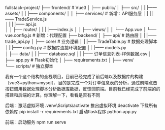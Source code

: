 fullstack-project/
├── frontend/               # Vue3
│   ├── public/
│   ├── src/
│   |   |—— assets/
│   |   |—— components/
│   │   ├── services/       # 新增：API服务层
│   |   |   |—— TradeService.js  
│   |   |   |—— api.js    
│   │   ├── router/
│   |   |   |——index.js
│   │   ├── views/
│   │   └── App.vue
│   └── vue.config.js       # 新增：代理配置
├── backend/
│   ├── api/                # 路由层
│   |   |——trade_api.py
│   ├── core/               # 业务逻辑
│   |   |—— TradeTable.py   # 数据处理脚本
│   |   |—— config.py       # 数据库连接环境配置
│   |   |—— models.py          
│   ├── data/
│   |   |—— database.sql
│   |   |—— 订单信息列表-样例数据.csv
│   ├── app.py              # Flask初始化
│   ├── requirements.txt
│   ├── venv/         
└── scripts/                # 独立脚本

我有一个这个结构的全栈项目，目前已经完成了前后端以及数据库的构建（vue3+python+mysql），目的是完成一个对订单信息表的分析，通过前端点击按钮调用数据处理脚本分析数据库数据，反馈回前端。目前我已经完成了前端的的搭建和后端的计算。你理解一下，看看是否有不同


后端：激活虚拟环境 .venv\Scripts\activate    推出虚拟环境 deactivate   下载所有依赖库 pip install -r requirements.txt
      启动flask程序  python app.py

前端：启动服务  npm run serve
